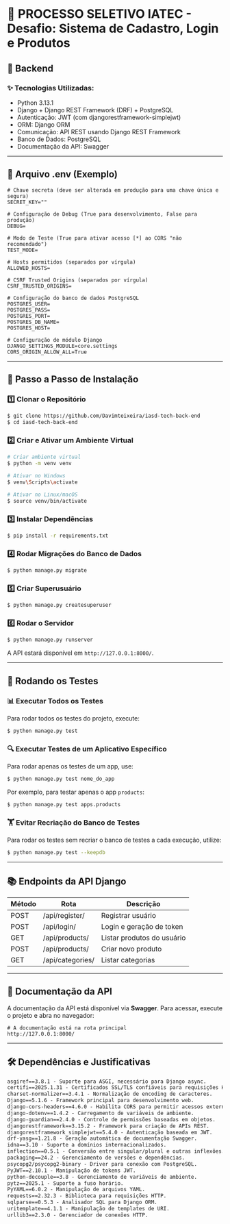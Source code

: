 # 💌 PROCESSO SELETIVO IATEC - Desafio: Sistema de Cadastro, Login e Produtos

## 🚀 Backend

### ✨ **Tecnologias Utilizadas:**

- Python 3.13.1
- Django + Django REST Framework (DRF) + PostgreSQL
- Autenticação: JWT (com djangorestframework-simplejwt)
- ORM: Django ORM
- Comunicação: API REST usando Django REST Framework
- Banco de Dados: PostgreSQL
- Documentação da API: Swagger

---

## 📄 **Arquivo .env (Exemplo)**

```env
# Chave secreta (deve ser alterada em produção para uma chave única e segura)
SECRET_KEY=""

# Configuração de Debug (True para desenvolvimento, False para produção)
DEBUG=

# Modo de Teste (True para ativar acesso [*] ao CORS "não recomendado")
TEST_MODE=

# Hosts permitidos (separados por vírgula)
ALLOWED_HOSTS=

# CSRF Trusted Origins (separados por vírgula)
CSRF_TRUSTED_ORIGINS=

# Configuração do banco de dados PostgreSQL
POSTGRES_USER=
POSTGRES_PASS=
POSTGRES_PORT=
POSTGRES_DB_NAME=
POSTGRES_HOST=

# Configuração de módulo Django
DJANGO_SETTINGS_MODULE=core.settings
CORS_ORIGIN_ALLOW_ALL=True
```

---

## 📅 **Passo a Passo de Instalação**

### 1️⃣ **Clonar o Repositório**

```sh
$ git clone https://github.com/Davimteixeira/iasd-tech-back-end
$ cd iasd-tech-back-end
```

### 2️⃣ **Criar e Ativar um Ambiente Virtual**

```sh
# Criar ambiente virtual
$ python -m venv venv

# Ativar no Windows
$ venv\Scripts\activate

# Ativar no Linux/macOS
$ source venv/bin/activate
```

### 3️⃣ **Instalar Dependências**

```sh
$ pip install -r requirements.txt
```

### 4️⃣ **Rodar Migrações do Banco de Dados**

```sh
$ python manage.py migrate
```

### 5️⃣ **Criar Superusuário**

```sh
$ python manage.py createsuperuser
```

### 6️⃣ **Rodar o Servidor**

```sh
$ python manage.py runserver
```

A API estará disponível em `http://127.0.0.1:8000/`.

---

## 🔄 **Rodando os Testes**

### 📊 **Executar Todos os Testes**

Para rodar todos os testes do projeto, execute:

```sh
$ python manage.py test
```

### 🔍 **Executar Testes de um Aplicativo Específico**

Para rodar apenas os testes de um app, use:

```sh
$ python manage.py test nome_do_app
```

Por exemplo, para testar apenas o app `products`:

```sh
$ python manage.py test apps.products
```

### 🏋️ **Evitar Recriação do Banco de Testes**

Para rodar os testes sem recriar o banco de testes a cada execução, utilize:

```sh
$ python manage.py test --keepdb
```

---

## 📚 **Endpoints da API Django**

| Método | Rota             | Descrição                  |
| ------ | ---------------- | -------------------------- |
| POST   | /api/register/   | Registrar usuário          |
| POST   | /api/login/      | Login e geração de token   |
| GET    | /api/products/   | Listar produtos do usuário |
| POST   | /api/products/   | Criar novo produto         |
| GET    | /api/categories/ | Listar categorias          |

---

## 📖 **Documentação da API**

A documentação da API está disponível via **Swagger**.
Para acessar, execute o projeto e abra no navegador:

```
# A documentação está na rota principal
http://127.0.0.1:8000/
```

---

## 🛠️ **Dependências e Justificativas**

```txt
asgiref==3.8.1 - Suporte para ASGI, necessário para Django async.
certifi==2025.1.31 - Certificados SSL/TLS confiáveis para requisições HTTP seguras.
charset-normalizer==3.4.1 - Normalização de encoding de caracteres.
Django==5.1.6 - Framework principal para desenvolvimento web.
django-cors-headers==4.6.0 - Habilita CORS para permitir acessos externos.
django-dotenv==1.4.2 - Carregamento de variáveis de ambiente.
django-guardian==2.4.0 - Controle de permissões baseadas em objetos.
djangorestframework==3.15.2 - Framework para criação de APIs REST.
djangorestframework_simplejwt==5.4.0 - Autenticação baseada em JWT.
drf-yasg==1.21.8 - Geração automática de documentação Swagger.
idna==3.10 - Suporte a domínios internacionalizados.
inflection==0.5.1 - Conversão entre singular/plural e outras inflexões.
packaging==24.2 - Gerenciamento de versões e dependências.
psycopg2/psycopg2-binary - Driver para conexão com PostgreSQL.
PyJWT==2.10.1 - Manipulação de tokens JWT.
python-decouple==3.8 - Gerenciamento de variáveis de ambiente.
pytz==2025.1 - Suporte a fuso horário.
PyYAML==6.0.2 - Manipulação de arquivos YAML.
requests==2.32.3 - Biblioteca para requisições HTTP.
sqlparse==0.5.3 - Analisador SQL para Django ORM.
uritemplate==4.1.1 - Manipulação de templates de URI.
urllib3==2.3.0 - Gerenciador de conexões HTTP.
```
